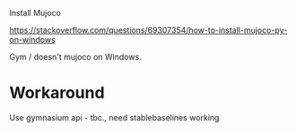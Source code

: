 Install Mujoco

https://stackoverflow.com/questions/69307354/how-to-install-mujoco-py-on-windows

Gym / doesn't mujoco on Windows.

# Workaround

Use gymnasium api - tbc., need stablebaselines working 